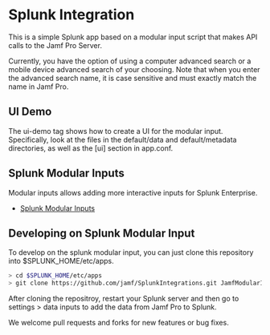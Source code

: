 # Splunk Integration

This is a simple Splunk app based on a modular input script that makes API calls to the Jamf Pro Server. 

Currently, you have the option of using a computer advanced search or a mobile device advanced search of your choosing. Note that when you enter the advanced search name, it is case sensitive and must exactly match the name in Jamf Pro.

## UI Demo

The ui-demo tag shows how to create a UI for the modular input. Specifically, look at the files in the default/data and default/metadata directories, as well as the [ui] section in app.conf.

## Splunk Modular Inputs

Modular inputs allows adding more interactive inputs for Splunk Enterprise.

  + [Splunk Modular Inputs](https://docs.splunk.com/Documentation/Splunk/6.6.3/AdvancedDev/ModInputsScripts)


## Developing on Splunk Modular Input

To develop on the splunk modular input, you can just clone this repository into $SPLUNK_HOME/etc/apps.
```bash
> cd $SPLUNK_HOME/etc/apps
> git clone https://github.com/jamf/SplunkIntegrations.git JamfModularInput
```
After cloning the repositroy, restart your Splunk server and then go to settings > data inputs to add the data from Jamf Pro to Splunk.

We welcome pull requests and forks for new features or bug fixes.
